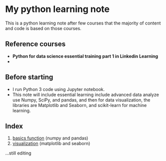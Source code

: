 # My python learning note

This is a python learning note after few courses that the majority of content and code is based on those courses.

## Reference courses

- **Python for data science essential training part 1 in Linkedin Learning**
- 

## Before starting

- I run Python 3 code using Jupyter notebook.
- This note will include essential learning include advanced data analyze use Numpy, SciPy, and pandas, and then for data visualization, the libraries are Matplotlib and Seaborn, and scikit-learn for machine learning.

## Index

1. [basics function](https://github.com/ct627/My_python_note/blob/master/1.%20basic%20function.ipynb) (numpy and pandas)
2. [visualization](https://github.com/ct627/My_python_note/blob/master/2.%20Visualization) (matplotlib and seaborn)



...still editing
